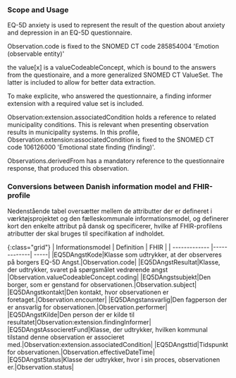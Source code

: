 ### Scope and Usage
EQ-5D anxiety is used to represent the result of the question about anxiety and depression in an EQ-5D questionnaire.

Observation.code is fixed to the SNOMED CT code 285854004 'Emotion (observable entity)'

the value[x] is a valueCodeableConcept, which is bound to the answers from the questionaire, and a more generalized SNOMED CT ValueSet. The latter is included to allow for better data extraction.

To make explicite, who answered the questionnaire, a finding informer extension with a required value set is included.

Observation:extension.associatedCondition holds a reference to related municipality conditions. This is relevant when presenting observation results in municipality systems. In this profile, Observation.extension:associatedCondition is fixed to the SNOMED CT code 106126000 'Emotional state finding (finding)'.

Observations.derivedFrom has a mandatory reference to the questionnaire response, that produced this observation.

### Conversions between Danish information model and FHIR-profile
Nedenstående tabel oversætter mellem de attributter der er defineret i værktøjsprojektet og den fælleskommunale informationsmodel, og definerer kort den enkelte attribut på dansk og specificerer, hvilke af FHIR-profilens atributter der skal bruges til specifikation af indholdet.

{:class="grid"}
|   Informationsmodel      | Definition        | FHIR  |
| ------------- |-------------| -----|
|EQ5DAngstKode|Klasse som udtrykker, at der observeres på borgers EQ-5D Angst.|Observation.code|
|EQ5DAngstResultat|Klasse, der udtrykker, svaret på spørgsmålet vedrørende angst |Observation.valueCodeableConcept.coding|
|EQ5DAngstsubjekt|Den borger, som er genstand for observationen.|Observation.subject|
|EQ5DAngstkontakt|Den kontakt, hvor observationen er foretaget.|Observation.encounter|
|EQ5DAngstansvarlig|Den fagperson der er ansvarlig for observationen.|Observation.performer|
|EQ5DAngstKilde|Den person der er kilde til resultatet|Observation:extension.findingInformer|
|EQ5DAngstAssocieretFund|Klasse, der udtrykker, hvilken kommunal tilstand denne observation er associeret med.|Observation:extension.associatedCondition|
|EQ5DAngsttid|Tidspunkt for observationen.|Observation.effectiveDateTime|
|EQ5DAngstStatus|Klasse der udtrykker, hvor i sin proces, observationen er.|Observation.status|